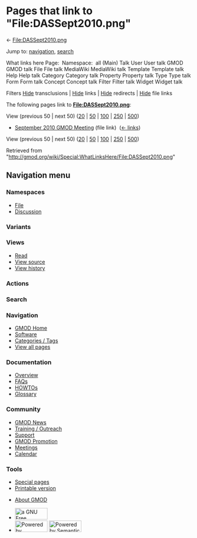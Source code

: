 <div id="mw-page-base" class="noprint">

</div>

<div id="mw-head-base" class="noprint">

</div>

<div id="content" class="mw-body" role="main">

<span id="top"></span>

<div id="mw-js-message" style="display:none;">

</div>



# <span dir="auto">Pages that link to "File:DASSept2010.png"</span>

<div id="bodyContent">

<div id="contentSub">

←
[File:DASSept2010.png](/wiki/File:DASSept2010.png "File:DASSept2010.png")

</div>

<div id="jump-to-nav" class="mw-jump">

Jump to: [navigation](#mw-navigation), [search](#p-search)

</div>

<div id="mw-content-text">

What links here Page:  Namespace:  all (Main) Talk User User talk GMOD
GMOD talk File File talk MediaWiki MediaWiki talk Template Template talk
Help Help talk Category Category talk Property Property talk Type Type
talk Form Form talk Concept Concept talk Filter Filter talk Widget
Widget talk

Filters
[Hide](/mediawiki/index.php?title=Special:WhatLinksHere/File:DASSept2010.png&hidetrans=1 "Special:WhatLinksHere/File:DASSept2010.png")
transclusions \|
[Hide](/mediawiki/index.php?title=Special:WhatLinksHere/File:DASSept2010.png&hidelinks=1 "Special:WhatLinksHere/File:DASSept2010.png")
links \|
[Hide](/mediawiki/index.php?title=Special:WhatLinksHere/File:DASSept2010.png&hideredirs=1 "Special:WhatLinksHere/File:DASSept2010.png")
redirects \|
[Hide](/mediawiki/index.php?title=Special:WhatLinksHere/File:DASSept2010.png&hideimages=1 "Special:WhatLinksHere/File:DASSept2010.png")
file links

The following pages link to
**[File:DASSept2010.png](/wiki/File:DASSept2010.png "File:DASSept2010.png")**:

View (previous 50 \| next 50)
([20](/mediawiki/index.php?title=Special:WhatLinksHere/File:DASSept2010.png&limit=20 "Special:WhatLinksHere/File:DASSept2010.png")
\|
[50](/mediawiki/index.php?title=Special:WhatLinksHere/File:DASSept2010.png&limit=50 "Special:WhatLinksHere/File:DASSept2010.png")
\|
[100](/mediawiki/index.php?title=Special:WhatLinksHere/File:DASSept2010.png&limit=100 "Special:WhatLinksHere/File:DASSept2010.png")
\|
[250](/mediawiki/index.php?title=Special:WhatLinksHere/File:DASSept2010.png&limit=250 "Special:WhatLinksHere/File:DASSept2010.png")
\|
[500](/mediawiki/index.php?title=Special:WhatLinksHere/File:DASSept2010.png&limit=500 "Special:WhatLinksHere/File:DASSept2010.png"))

- [September 2010 GMOD
  Meeting](/wiki/September_2010_GMOD_Meeting "September 2010 GMOD Meeting")
  (file link) ‎ <span class="mw-whatlinkshere-tools">([←
  links](/mediawiki/index.php?title=Special:WhatLinksHere&target=September+2010+GMOD+Meeting "Special:WhatLinksHere"))</span>

View (previous 50 \| next 50)
([20](/mediawiki/index.php?title=Special:WhatLinksHere/File:DASSept2010.png&limit=20 "Special:WhatLinksHere/File:DASSept2010.png")
\|
[50](/mediawiki/index.php?title=Special:WhatLinksHere/File:DASSept2010.png&limit=50 "Special:WhatLinksHere/File:DASSept2010.png")
\|
[100](/mediawiki/index.php?title=Special:WhatLinksHere/File:DASSept2010.png&limit=100 "Special:WhatLinksHere/File:DASSept2010.png")
\|
[250](/mediawiki/index.php?title=Special:WhatLinksHere/File:DASSept2010.png&limit=250 "Special:WhatLinksHere/File:DASSept2010.png")
\|
[500](/mediawiki/index.php?title=Special:WhatLinksHere/File:DASSept2010.png&limit=500 "Special:WhatLinksHere/File:DASSept2010.png"))

</div>

<div class="printfooter">

Retrieved from
"<http://gmod.org/wiki/Special:WhatLinksHere/File:DASSept2010.png>"

</div>

<div id="catlinks" class="catlinks catlinks-allhidden">

</div>

<div class="visualClear">

</div>

</div>

</div>

<div id="mw-navigation">

## Navigation menu

<div id="mw-head">



<div id="left-navigation">

<div id="p-namespaces" class="vectorTabs" role="navigation"
aria-labelledby="p-namespaces-label">

### Namespaces

- <span id="ca-nstab-image"><a href="/wiki/File:DASSept2010.png" accesskey="c"
  title="View the file page [c]">File</a></span>
- <span id="ca-talk"><a
  href="/mediawiki/index.php?title=File_talk:DASSept2010.png&amp;action=edit&amp;redlink=1"
  accesskey="t"
  title="Discussion about the content page [t]">Discussion</a></span>

</div>

<div id="p-variants" class="vectorMenu emptyPortlet" role="navigation"
aria-labelledby="p-variants-label">

### 

### Variants[](#)

<div class="menu">

</div>

</div>

</div>

<div id="right-navigation">

<div id="p-views" class="vectorTabs" role="navigation"
aria-labelledby="p-views-label">

### Views

- <span id="ca-view">[Read](/wiki/File:DASSept2010.png)</span>
- <span id="ca-viewsource"><a
  href="/mediawiki/index.php?title=File:DASSept2010.png&amp;action=edit"
  accesskey="e" title="This page is protected.
  You can view its source [e]">View source</a></span>
- <span id="ca-history"><a
  href="/mediawiki/index.php?title=File:DASSept2010.png&amp;action=history"
  accesskey="h" title="Past revisions of this page [h]">View history</a></span>

</div>

<div id="p-cactions" class="vectorMenu emptyPortlet" role="navigation"
aria-labelledby="p-cactions-label">

### Actions[](#)

<div class="menu">

</div>

</div>

<div id="p-search" role="search">

### Search

<div id="simpleSearch">

</div>

</div>

</div>

</div>

<div id="mw-panel">

<div id="p-logo" role="banner">

<a href="/wiki/Main_Page"
style="background-image: url(http://gmod.org/images/GMOD-cogs.png);"
title="Visit the main page"></a>

</div>

<div id="p-Navigation" class="portal" role="navigation"
aria-labelledby="p-Navigation-label">

### Navigation

<div class="body">

- <span id="n-GMOD-Home">[GMOD Home](/wiki/Main_Page)</span>
- <span id="n-Software">[Software](/wiki/GMOD_Components)</span>
- <span id="n-Categories-.2F-Tags">[Categories /
  Tags](/wiki/Categories)</span>
- <span id="n-View-all-pages">[View all
  pages](/wiki/Special:AllPages)</span>

</div>

</div>

<div id="p-Documentation" class="portal" role="navigation"
aria-labelledby="p-Documentation-label">

### Documentation

<div class="body">

- <span id="n-Overview">[Overview](/wiki/Overview)</span>
- <span id="n-FAQs">[FAQs](/wiki/Category:FAQ)</span>
- <span id="n-HOWTOs">[HOWTOs](/wiki/Category:HOWTO)</span>
- <span id="n-Glossary">[Glossary](/wiki/Glossary)</span>

</div>

</div>

<div id="p-Community" class="portal" role="navigation"
aria-labelledby="p-Community-label">

### Community

<div class="body">

- <span id="n-GMOD-News">[GMOD News](/wiki/GMOD_News)</span>
- <span id="n-Training-.2F-Outreach">[Training /
  Outreach](/wiki/Training_and_Outreach)</span>
- <span id="n-Support">[Support](/wiki/Support)</span>
- <span id="n-GMOD-Promotion">[GMOD
  Promotion](/wiki/GMOD_Promotion)</span>
- <span id="n-Meetings">[Meetings](/wiki/Meetings)</span>
- <span id="n-Calendar">[Calendar](/wiki/Calendar)</span>

</div>

</div>

<div id="p-tb" class="portal" role="navigation"
aria-labelledby="p-tb-label">

### Tools

<div class="body">

- <span id="t-specialpages"><a href="/wiki/Special:SpecialPages" accesskey="q"
  title="A list of all special pages [q]">Special pages</a></span>
- <span id="t-print"><a
  href="/mediawiki/index.php?title=Special:WhatLinksHere/File:DASSept2010.png&amp;printable=yes"
  rel="alternate" accesskey="p"
  title="Printable version of this page [p]">Printable version</a></span>

</div>

</div>

</div>

</div>

<div id="footer" role="contentinfo">

- <span id="footer-places-about">[About
  GMOD](/wiki/GMOD:About "GMOD:About")</span>

<!-- -->

- <span id="footer-copyrightico">[<img src="http://www.gnu.org/graphics/gfdl-logo-small.png" width="88"
  height="31" alt="a GNU Free Documentation License" />](http://www.gnu.org/licenses/fdl-1.3.html)</span>
- <span id="footer-poweredbyico">[<img src="/mediawiki/skins/common/images/poweredby_mediawiki_88x31.png"
  width="88" height="31" alt="Powered by MediaWiki" />](//www.mediawiki.org/)
  [<img
  src="/mediawiki/extensions/SemanticMediaWiki/includes/../resources/images/smw_button.png"
  width="88" height="31" alt="Powered by Semantic MediaWiki" />](https://www.semantic-mediawiki.org/wiki/Semantic_MediaWiki)</span>

<div style="clear:both">

</div>

</div>
